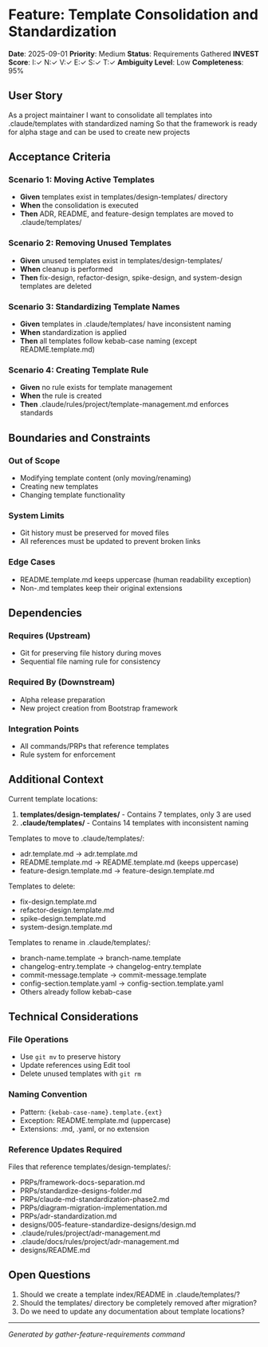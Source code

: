 # Feature: Template Consolidation and Standardization

**Date**: 2025-09-01
**Priority**: Medium
**Status**: Requirements Gathered
**INVEST Score**: I:✓ N:✓ V:✓ E:✓ S:✓ T:✓
**Ambiguity Level**: Low
**Completeness**: 95%

## User Story

As a project maintainer
I want to consolidate all templates into .claude/templates with standardized naming
So that the framework is ready for alpha stage and can be used to create new projects

## Acceptance Criteria

### Scenario 1: Moving Active Templates
- **Given** templates exist in templates/design-templates/ directory
- **When** the consolidation is executed
- **Then** ADR, README, and feature-design templates are moved to .claude/templates/

### Scenario 2: Removing Unused Templates
- **Given** unused templates exist in templates/design-templates/
- **When** cleanup is performed
- **Then** fix-design, refactor-design, spike-design, and system-design templates are deleted

### Scenario 3: Standardizing Template Names
- **Given** templates in .claude/templates/ have inconsistent naming
- **When** standardization is applied
- **Then** all templates follow kebab-case naming (except README.template.md)

### Scenario 4: Creating Template Rule
- **Given** no rule exists for template management
- **When** the rule is created
- **Then** .claude/rules/project/template-management.md enforces standards

## Boundaries and Constraints

### Out of Scope
- Modifying template content (only moving/renaming)
- Creating new templates
- Changing template functionality

### System Limits
- Git history must be preserved for moved files
- All references must be updated to prevent broken links

### Edge Cases
- README.template.md keeps uppercase (human readability exception)
- Non-.md templates keep their original extensions

## Dependencies

### Requires (Upstream)
- Git for preserving file history during moves
- Sequential file naming rule for consistency

### Required By (Downstream)
- Alpha release preparation
- New project creation from Bootstrap framework

### Integration Points
- All commands/PRPs that reference templates
- Rule system for enforcement

## Additional Context

Current template locations:
1. **templates/design-templates/** - Contains 7 templates, only 3 are used
2. **.claude/templates/** - Contains 14 templates with inconsistent naming

Templates to move to .claude/templates/:
- adr.template.md → adr.template.md
- README.template.md → README.template.md (keeps uppercase)
- feature-design.template.md → feature-design.template.md

Templates to delete:
- fix-design.template.md
- refactor-design.template.md
- spike-design.template.md
- system-design.template.md

Templates to rename in .claude/templates/:
- branch-name.template → branch-name.template
- changelog-entry.template → changelog-entry.template
- commit-message.template → commit-message.template
- config-section.template.yaml → config-section.template.yaml
- Others already follow kebab-case

## Technical Considerations

### File Operations
- Use `git mv` to preserve history
- Update references using Edit tool
- Delete unused templates with `git rm`

### Naming Convention
- Pattern: `{kebab-case-name}.template.{ext}`
- Exception: README.template.md (uppercase)
- Extensions: .md, .yaml, or no extension

### Reference Updates Required
Files that reference templates/design-templates/:
- PRPs/framework-docs-separation.md
- PRPs/standardize-designs-folder.md
- PRPs/claude-md-standardization-phase2.md
- PRPs/diagram-migration-implementation.md
- PRPs/adr-standardization.md
- designs/005-feature-standardize-designs/design.md
- .claude/rules/project/adr-management.md
- .claude/docs/rules/project/adr-management.md
- designs/README.md

## Open Questions

1. Should we create a template index/README in .claude/templates/?
2. Should the templates/ directory be completely removed after migration?
3. Do we need to update any documentation about template locations?

---
*Generated by gather-feature-requirements command*